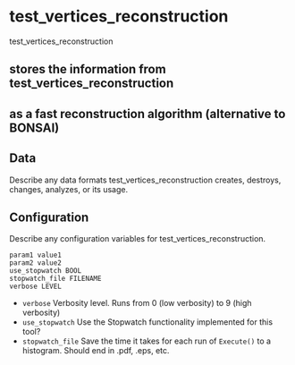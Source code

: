 # test_vertices_reconstruction

test_vertices_reconstruction

## stores the information from test_vertices_reconstruction
## as a fast reconstruction algorithm (alternative to BONSAI)

## Data

Describe any data formats test_vertices_reconstruction creates, destroys, changes, analyzes, or its usage.




## Configuration

Describe any configuration variables for test_vertices_reconstruction.

```
param1 value1
param2 value2
use_stopwatch BOOL
stopwatch_file FILENAME
verbose LEVEL
```
* `verbose` Verbosity level. Runs from 0 (low verbosity) to 9 (high verbosity)
* `use_stopwatch` Use the Stopwatch functionality implemented for this tool?
* `stopwatch_file` Save the time it takes for each run of `Execute()` to a histogram. Should end in .pdf, .eps, etc.
